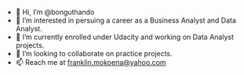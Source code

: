 - 👋 Hi, I’m @bonguthando
- 👀 I’m interested in persuing a career as a Business Analyst and Data Analyst.
- 🌱 I’m currently enrolled under Udacity and working on Data Analyst projects.
- 💞️ I’m looking to collaborate on practice projects.
- 📫 Reach me at franklin.mokoena@yahoo.com

